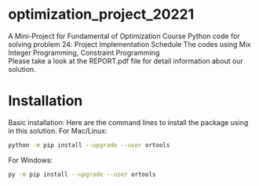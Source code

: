 # optimization_project_20221
A Mini-Project for Fundamental of Optimization Course
Python code for solving problem 24: Project Implementation Schedule
The codes using Mix Integer Programming, Constraint Programming  
Please take a look at the REPORT.pdf file for detail information about our solution.
# Installation
Basic installation:
Here are the command lines to install the package using in this solution.
For Mac/Linux:
```bash
python -m pip install --upgrade --user ortools
```
For Windows:
```bash
py -m pip install --upgrade --user ortools
```

